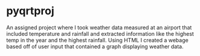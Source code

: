 # pyqrtproj
An assigned project where I took weather data measured at an airport that included temperature and rainfall and extracted information like the highest temp in the year and the highest rainfall. Using HTML I created a webage based off of user input that contained a graph displaying weather data. 

